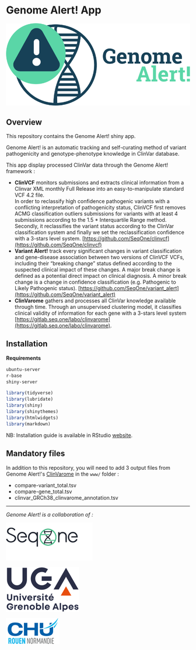 # Genome Alert! App

![Genome Alert! logo](www/genome_alert_title.png)

## Overview 

This repository contains the Genome Alert! shiny app.  

Genome Alert! is an automatic tracking and self-curating method of variant pathogenicity and genotype-phenotype knowledge in ClinVar database.

This app display processed ClinVar data through the Genome Alert! framework : 
- **ClinVCF** monitors submissions and extracts clinical information from a Clinvar XML monthly Full Release into an easy-to-manipulate standard VCF 4.2 file.    
In order to reclassify high confidence pathogenic variants with a conflicting interpretation of pathogenicity status, ClinVCF first removes ACMG classification outliers submissions for variants with at least 4 submissions according to the 1.5 * Interquartile Range method. Secondly, it reclassifies the variant status according to the ClinVar classification system and finally we set the reclassification confidence with a 3-stars level system.  [https://github.com/SeqOne/clinvcf](https://github.com/SeqOne/clinvcf)   
- **Variant Alert!** track every significant changes in variant classification and gene-disease association between two versions of ClinVCF VCFs, including their “breaking change” status defined according to the suspected clinical impact of these changes. A major break change is defined as a potential direct impact on clinical diagnosis. A minor break change is a change in confidence classification (e.g. Pathogenic to Likely Pathogenic status). [https://github.com/SeqOne/variant_alert](https://github.com/SeqOne/variant_alert)  
- **ClinVarome** gathers and processes all ClinVar knowledge available through time. Through an unsupervised clustering model, it classifies clinical validity of information for each gene with a 3-stars level system [https://gitlab.seq.one/labo/clinvarome](https://gitlab.seq.one/labo/clinvarome).  

## Installation

**Requirements** 

```bash
ubuntu-server
r-base
shiny-server
```

```r
library(tidyverse)
library(lubridate)
library(shiny)
library(shinythemes)
library(htmlwidgets)
library(markdown)
``` 

NB: Installation guide is available in RStudio [website](https://rstudio.com/products/shiny/download-server/ubuntu/).

## Mandatory files

In addition to this repository, you will need to add 3 output files from Genome Alert!'s [ClinVarome](https://gitlab.seq.one/labo/clinvarome) in the `www/` folder :
- compare-variant_total.tsv
- compare-gene_total.tsv
- clinvar_GRCh38_clinvarome_annotation.tsv 


--------------------------------------------------------------------------------
*Genome Alert! is a collaboration of :* 

[![SeqOne](www/logo-seqone.png)](https://seq.one/) 

[![Université Grenoble Alpes](www/logo-uga.png)](https://iab.univ-grenoble-alpes.fr/) 

[![CHU de Rouen](www/logo-CHU.png)](https://www.chu-rouen.fr/service/service-de-genetique/)
